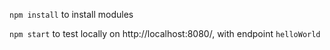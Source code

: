 `npm install` to install modules

`npm start` to test locally on http://localhost:8080/, with endpoint `helloWorld`
